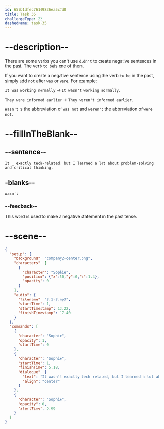 ```yaml
---
id: 657b1dfec76149836ea5c7d0
title: Task 35
challengeType: 22
dashedName: task-35
---
```


<!-- (Audio) Sophie: It wasn't exactly tech-related, but I learned a lot about problem-solving and critical thinking. -->

# --description--

There are some verbs you can't use `didn't` to create negative sentences in the past. The verb `to be`is one of them.

If you want to create a negative sentence using the verb `to be` in the past, simply  add `not` after `was` or `were`. For example:

`It was working normally` -> `It wasn't working normally`.

`They were informed earlier` -> `They weren't informed earlier`.

`Wasn't` is the abbreviation of `was not` and `weren't` the abbreviation of `were not`.

# --fillInTheBlank--

## --sentence--

`It _ exactly tech-related, but I learned a lot about problem-solving and critical thinking.`

## -blanks--

`wasn't`

### --feedback--

This word is used to make a negative statement in the past tense.

# --scene--

```json
{
  "setup": {
    "background": "company2-center.png",
    "characters": [
      {
        "character": "Sophie",
        "position": {"x":50,"y":0,"z":1.4},
        "opacity": 0
      }
    ],
    "audio": {
      "filename": "3.1-3.mp3",
      "startTime": 1,
      "startTimestamp": 13.22,
      "finishTimestamp": 17.40
    }
  },
  "commands": [
    {
      "character": "Sophie",
      "opacity": 1,
      "startTime": 0
    },
    {
      "character": "Sophie",
      "startTime": 1,
      "finishTime": 5.18,
      "dialogue": {
        "text": "It wasn't exactly tech related, but I learned a lot about problem solving and critical thinking.",
        "align": "center"
      }
    },
    {
      "character": "Sophie",
      "opacity": 0,
      "startTime": 5.68
    }
  ]
}
```
